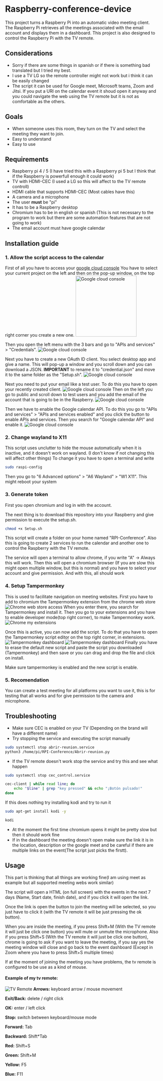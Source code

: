 # Raspberry-conference-device

This project turns a Raspberry Pi into an automatic video meeting client. The Raspberry Pi retrieves all the meetings associated with the email account and displays them in a dashboard. This project is also designed to control the Raspberry Pi with the TV remote.
## Considerations

- Sorry if there are some things in spanish or if there is something bad translated but I tried my best.
- I use a TV LG so the remote controller might not work but i think it can be easily changed
- The script it can be used for Google meet, Microsoft teams, Zoom and Jitsi. If you put a URl on the calendar event it shoud open it anyway and you could navigate the web using the TV remote but it is not as comfortable as the others.
## Goals

* When someone uses this room, they turn on the TV and select the meeting they want to join.
* Easy to understand
* Easy to use
## Requirements

* Raspberry pi 4 / 5 (I have tried this with a Raspberry pi 5 but I think that if the Raspberry is powerfull enough it could work)
* TV with HDMI-CEC (I used a LG so this will affect to the TV remote controll)
* HDMI cable that supports HDMI-CEC (Most cables have this)
* A camera and a microphone
* The user **must** be "pi"
* It has to be a Raspberry desktop
* Chromium has to be in english or spanish (This is not necessary to the program to work but there are some automation features that are not going to work)
* The email account must have google calendar
## Installation guide

### 1. Allow the script access to the calendar

First of all you have to access your [google cloud console](https://console.cloud.google.com/)
You have to select your current project on the left and then on the pop-up window, on the top right corner you create a new one.
<img src="img/Proyect.png" alt="Google cloud console" width="200"/>

Then you open the left menu with the 3 bars and go to "APIs and services" > "Credentials".
![Google cloud console](img/Credentials.png)

Next you have to create a new OAuth ID client. You select desktop app and give a name. This will pop-up a window and you scroll down and you can download a JSON. **IMPORTANT** to rename it to "credential.json" and move it to the same folder as the "Setup.sh".
![Google cloud console](img/OAuthClient.png)

Next you need to put your email like a test user. To do this you have to open your recently created client.
![Google cloud console](img/Client.png)
Then on the left you go to public and scroll down to test users and you add the email of the account that is going to be in the Raspberry.
![Google cloud console](img/ClientPublic.png)

Then we have to enable the Google calendar API. To do this you go to "APIs and services" > "APIs and services enabled" and you click the button to enable APIs and services. Then you search for "Google calendar API" and enable it.
![Google cloud console](img/Apis.png)

### 2. Change wayland to X11

This script uses unclutter to hide the mouse automatically when it is inactive, and it doesn't work on wayland. (I don't know if not changing this will affect other things)
To change it you have to open a terminal and write
```bash
sudo raspi-config
```
Then you go to "6 Advanced options" > "A6 Wayland" > "W1 X11".
This might reboot your system

### 3. Generate token

First you open chromium and log in with the account.

The next thing is to download this repository into your Raspberry and give permission to execute the setup.sh.
```bash
chmod +x Setup.sh
```
This script will create a folder on your home named "RPI-Conference". Also this is going to create 2 services to run the calendar and another one to control the Raspberry with the TV remote.

The service will open a terminal to allow chrome, if you write "A" -> Always this will work.
Then this will open a chromium browser (If you are slow this might open multiple window, but this is normal) and you have to select your account and give permission. And with this, all should work

### 4. Setup Tampermonkey

This is used to facilitate navigation on meeting websites.
First you have to add to chromium the Tampermonkey extension from the chrome web store
![Chrome web store access](img/ChromeStore.png)
When you enter there, you search for Tampermonkey and install it. 
Then you go to your extensions and you have to enable developer mode(top right corner), to make Tampermonkey work.
![Chrome my extensions](img/Extensions.png)

Once this is active, you can now add the script. To do that you have to open the Tampermonkey script editor on the top right corner, in extensions.
![Tampermonkey dashboard](img/Tampermonkey1.png)
![Tampermonkey dashboard](img/Tampermonkey2.png)
Finally you have to erase the default new script and paste the script you downloaded (Tampermonkey) and then save or you can drag and drop the file and click on install.

Make sure tampermonkey is enabled and the new script is enable.

### 5. Recomendation

You can create a test meeting for all platforms you want to use it, this is for testing that all works and for give permission to the camera and microphone.
## Troubleshooting

* Make sure CEC is enabled on your TV (Depending on the brand will have a different name)
* Try stopping the service and executing the script manually
```bash
sudo systemctl stop abrir-reunion.service
python3 /home/pi/RPI-Conference/Abrir-reunion.py
```
* If the TV remote doesn't work stop the service and try this and see what happen
```bash
sudo systemctl stop cec_control.service

cec-client | while read line; do
    echo "$line" | grep "key pressed" && echo "¡Botón pulsado!"
done
```
If this does nothing try installing kodi and try to run it
```bash
sudo apt-get install kodi -y

kodi
```
* At the moment the first time chromium opens it might be pretty slow but then it should work fine
* If in the dashboard the meeting doesn't open make sure the link it is in the location, description or the google meet and be careful if there are multiple links on the event(The script just picks the firstt).
## Usage

This part is thinking that all things are working fine(I am using meet as example but all supported meeting webs work similar)

The script will open a HTML (on full screen) with the events in the next 7 days (Name, Start date, finish date), and if you click it will open the link.

Once the link is open the button to join the meeting will be selected, so you just have to click it (with the TV remote it will be just pressing the ok button). 

When you are inside the meeting, if you press Shift+M (With the TV remote it will just be click one button) you will mute or unmute the microphone. Also if you press Shift+S (With the TV remote it will just be click one button), chrome is going to ask if you want to leave the meeting, if you say yes the meeting window will close and go back to the event dashboard (Except in Zoom where you have to press Shift+S multiple times)

If at the moment of joining the meeting you have problems, the tv remote is configured to be use as a kind of mouse.

#### Example of my tv remote:
![TV Remote](img/TVRemote.png)
**Arrows:** keyboard arrow / mouse movement

**Exit/Back:** delete / right click

**OK:** enter / left click

**Stop:** switch between keyboard/mouse mode

**Forward:** Tab

**Backward:** Shift*Tab

**Red:** Shift+S

**Green:** Shift+M

**Yellow:** F5

**Blue:** F11
